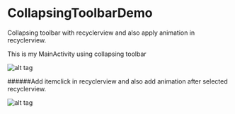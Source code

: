 # CollapsingToolbarDemo
Collapsing toolbar with recyclerview and also apply animation in recyclerview.

This is my MainActivity using collapsing toolbar 

![alt tag](https://s5.postimg.org/u32wdvfrr/Main_Activity.png)


######Add itemclick in recyclerview and also add animation after selected recyclerview.

![alt tag](https://s5.postimg.org/gxne7rlw7/Item_Selected.png)
